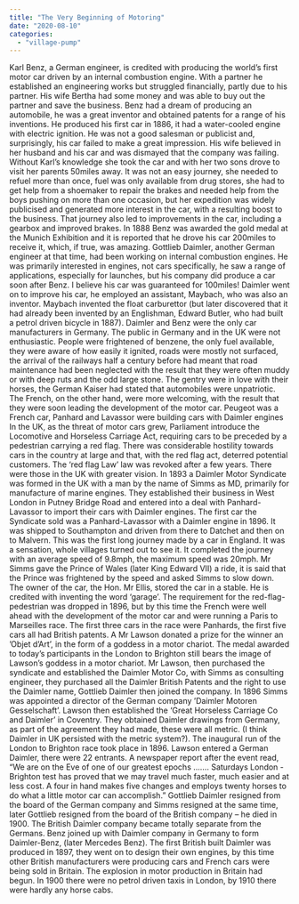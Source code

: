 ```yaml
---
title: "The Very Beginning of Motoring"
date: "2020-08-10"
categories: 
  - "village-pump"
---
```


Karl Benz, a German engineer, is credited with producing the world’s first motor car driven by an internal combustion engine. With a partner he established an engineering works but struggled financially, partly due to his partner. His wife Bertha had some money and was able to buy out the partner and save the business. Benz had a dream of producing an automobile, he was a great inventor and obtained patents for a range of his inventions. He produced his first car in 1886, it had a water-cooled engine with electric ignition. He was not a good salesman or publicist and, surprisingly, his car failed to make a great impression. His wife believed in her husband and his car and was dismayed that the company was failing. Without Karl’s knowledge she took the car and with her two sons drove to visit her parents 50miles away. It was not an easy journey, she needed to refuel more than once, fuel was only available from drug stores, she had to get help from a shoemaker to repair the brakes and needed help from the boys pushing on more than one occasion, but her expedition was widely publicised and generated more interest in the car, with a resulting boost to the business. That journey also led to improvements in the car, including a gearbox and improved brakes. In 1888 Benz was awarded the gold medal at the Munich Exhibition and it is reported that he drove his car 200miles to receive it, which, if true, was amazing. Gottlieb Daimler, another German engineer at that time, had been working on internal combustion engines. He was primarily interested in engines, not cars specifically, he saw a range of applications, especially for launches, but his company did produce a car soon after Benz. I believe his car was guaranteed for 100miles! Daimler went on to improve his car, he employed an assistant, Maybach, who was also an inventor. Maybach invented the float carburettor (but later discovered that it had already been invented by an Englishman, Edward Butler, who had built a petrol driven bicycle in 1887). Daimler and Benz were the only car manufacturers in Germany. The public in Germany and in the UK were not enthusiastic. People were frightened of benzene, the only fuel available, they were aware of how easily it ignited, roads were mostly not surfaced, the arrival of the railways half a century before had meant that road maintenance had been neglected with the result that they were often muddy or with deep ruts and the odd large stone. The gentry were in love with their horses, the German Kaiser had stated that automobiles were unpatriotic. The French, on the other hand, were more welcoming, with the result that they were soon leading the development of the motor car. Peugeot was a French car, Panhard and Lavassor were building cars with Daimler engines In the UK, as the threat of motor cars grew, Parliament introduce the Locomotive and Horseless Carriage Act, requiring cars to be preceded by a pedestrian carrying a red flag. There was considerable hostility towards cars in the country at large and that, with the red flag act, deterred potential customers. The ‘red flag Law’ law was revoked after a few years. There were those in the UK with greater vision. In 1893 a Daimler Motor Syndicate was formed in the UK with a man by the name of Simms as MD, primarily for manufacture of marine engines. They established their business in West London in Putney Bridge Road and entered into a deal with Panhard-Lavassor to import their cars with Daimler engines. The first car the Syndicate sold was a Panhard-Lavassor with a Daimler engine in 1896. It was shipped to Southampton and driven from there to Datchet and then on to Malvern. This was the first long journey made by a car in England. It was a sensation, whole villages turned out to see it. It completed the journey with an average speed of 9.8mph, the maximum speed was 20mph. Mr Simms gave the Prince of Wales (later King Edward VII) a ride, it is said that the Prince was frightened by the speed and asked Simms to slow down. The owner of the car, the Hon. Mr Ellis, stored the car in a stable. He is credited with inventing the word ‘garage’. The requirement for the red-flag-pedestrian was dropped in 1896, but by this time the French were well ahead with the development of the motor car and were running a Paris to Marseilles race. The first three cars in the race were Panhards, the first five cars all had British patents. A Mr Lawson donated a prize for the winner an ’Objet d’Art’, in the form of a goddess in a motor chariot. The medal awarded to today’s participants in the London to Brighton still bears the image of Lawson’s goddess in a motor chariot. Mr Lawson, then purchased the syndicate and established the Daimler Motor Co, with Simms as consulting engineer, they purchased all the Daimler British Patents and the right to use the Daimler name, Gottlieb Daimler then joined the company. In 1896 Simms was appointed a director of the German company ’Daimler Motoren Gesselschaft’. Lawson then established the ‘Great Horseless Carriage Co and Daimler’ in Coventry. They obtained Daimler drawings from Germany, as part of the agreement they had made, these were all metric. (I think Daimler in UK persisted with the metric system?). The inaugural run of the London to Brighton race took place in 1896. Lawson entered a German Daimler, there were 22 entrants. A newspaper report after the event read, “We are on the Eve of one of our greatest epochs ……. Saturdays London -Brighton test has proved that we may travel much faster, much easier and at less cost. A four in hand makes five changes and employs twenty horses to do what a little motor car can accomplish.” Gottlieb Daimler resigned from the board of the German company and Simms resigned at the same time, later Gottlieb resigned from the board of the British company – he died in 1900. The British Daimler company became totally separate from the Germans. Benz joined up with Daimler company in Germany to form Daimler-Benz, (later Mercedes Benz). The first British built Daimler was produced in 1897, they went on to design their own engines, by this time other British manufacturers were producing cars and French cars were being sold in Britain. The explosion in motor production in Britain had begun. In 1900 there were no petrol driven taxis in London, by 1910 there were hardly any horse cabs.
